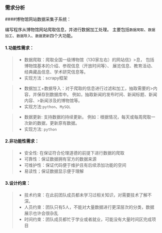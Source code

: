 ### 需求分析

####博物馆网站数据采集子系统：

编写程序从博物馆网站爬取信息，并进行数据加工处理。
主要包括`数据爬取`、`数据加工`、`数据导入`、`数据更新`四个大功能。

#### 1.功能性需求：
> - 数据爬取：爬取全国一级博物馆（130家左右）的网站信》>息，
>包括博物馆基本的介绍、参观信息（开放时间等）、
>展览信息、教育活动、经典藏品信息、学术研究信息等。
> - 实现方法：scrapy框架

> - 数据加工+数据导入：对于爬取的信息进行过滤和加工，抽取需要的>内容，并保存到数据库中。
> 例如，抽取新闻的发布时间、新闻标题、新闻内容、>新闻涉及的博物馆等。
> - 实现方法:`python`、`MySQL`

> - 数据更新: 支持数据的持续更新。
> 例如：根据情况，每天或每周爬取一次新的数据，更新原有数据。
> - 实现方法: `python`

#### 2.非功能性需求：
> - 安全性: 在保证符合伦理道德的前提下进行数据的爬取
> - 可靠性：保证数据拥有官方的数据来源
> - 可维护性：保证代码便于维护且有后续添加功能的空间
> - 易读性；保证数据显示便于理解

#### 3.设计约束：
> - 技术约束：在此前团队成员都未学习过相关知识，对需要技术了解不深。
> - 人员约束：团队只有5人，不能对大量数据进行更深层次的分类，数据展示也许会很杂乱
> - 时间约束：团队成员都忙于学业或者就业，可能没有大量时间区完成项目